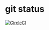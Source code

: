 # git status
[![CircleCI](https://circleci.com/gh/CieranAlmond/lesson3.svg?style=svg&circle-token=07337c2b0923a47c2f75330170f52d3ab3cf0c3f)](https://app.circleci.com/pipelines/github/CieranAlmond/lesson3)
